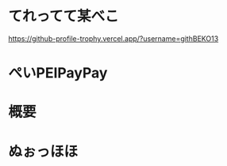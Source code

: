 # てれってて某べこ
https://github-profile-trophy.vercel.app/?username=githBEKO13
# ぺいPEIPayPay

# 概要
# ぬぉっほほ

